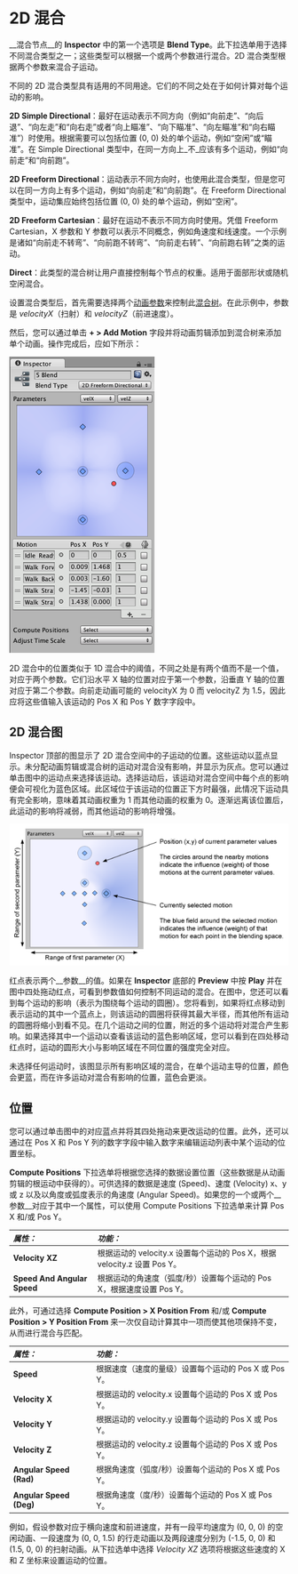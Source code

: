 2D 混合
===========


__混合节点__的 __Inspector__ 中的第一个选项是 __Blend Type__。此下拉选单用于选择不同混合类型之一；这些类型可以根据一个或两个参数进行混合。2D 混合类型根据两个参数来混合子运动。

不同的 2D 混合类型具有适用的不同用途。它们的不同之处在于如何计算对每个运动的影响。

__2D Simple Directional__：最好在运动表示不同方向（例如“向前走”、“向后退”、“向左走”和“向右走”或者“向上瞄准”、“向下瞄准”、“向左瞄准”和“向右瞄准”）时使用。根据需要可以包括位置 (0, 0) 处的单个运动，例如“空闲”或“瞄准”。在 Simple Directional 类型中，在同一方向上_不_应该有多个运动，例如“向前走”和“向前跑”。

__2D Freeform Directional__：运动表示不同方向时，也使用此混合类型，但是您可以在同一方向上有多个运动，例如“向前走”和“向前跑”。在 Freeform Directional 类型中，运动集应始终包括位置 (0, 0) 处的单个运动，例如“空闲”。

__2D Freeform Cartesian__：最好在运动不表示不同方向时使用。凭借 Freeform Cartesian，X 参数和 Y 参数可以表示不同概念，例如角速度和线速度。一个示例是诸如“向前走不转弯”、“向前跑不转弯”、“向前走右转”、“向前跑右转”之类的运动。

__Direct__：此类型的混合树让用户直接控制每个节点的权重。适用于面部形状或随机空闲混合。

设置混合类型后，首先需要选择两个[动画参数](AnimationParameters.html)来控制此[混合树](class-BlendTree.html)。在此示例中，参数是 _velocityX_（扫射）和 _velocityZ_（前进速度）。

然后，您可以通过单击 __+ &gt; Add Motion__ 字段并将动画剪辑添加到混合树来添加单个动画。操作完成后，应如下所示：


![具有五个动画剪辑的一个 2D 混合节点。](../uploads/Main/MecanimBlendTree2D.png)

2D 混合中的位置类似于 1D 混合中的阈值，不同之处是有两个值而不是一个值，对应于两个参数。它们沿水平 X 轴的位置对应于第一个参数，沿垂直 Y 轴的位置对应于第二个参数。向前走动画可能的 velocityX 为 0 而 velocityZ 为 1.5，因此应将这些值输入该运动的 Pos X 和 Pos Y 数字字段中。


2D 混合图
-----------------------


Inspector 顶部的图显示了 2D 混合空间中的子运动的位置。这些运动以蓝点显示。未分配动画剪辑或混合树的运动对混合没有影响，并显示为灰点。您可以通过单击图中的运动点来选择该运动。选择运动后，该运动对混合空间中每个点的影响便会可视化为蓝色区域。此区域位于该运动的位置正下方时最强，此情况下运动具有完全影响，意味着其动画权重为 1 而其他动画的权重为 0。逐渐远离该位置后，此运动的影响将减弱，而其他运动的影响将增强。


![混合节点 Inspector 顶部的图显示了子运动在参数值范围内的权重。](../uploads/Main/MecanimBlendTree2DDiagram.png)

<!-- image source MecanimBlendTree2DDiagram.psd --> 

红点表示两个__参数__的值。如果在 __Inspector__ 底部的 __Preview__ 中按 __Play__ 并在图中四处拖动红点，可看到参数值如何控制不同运动的混合。在图中，您还可以看到每个运动的影响（表示为围绕每个运动的圆圈）。您将看到，如果将红点移动到表示运动的其中一个蓝点上，则该运动的圆圈将获得其最大半径，而其他所有运动的圆圈将缩小到看不见。在几个运动之间的位置，附近的多个运动将对混合产生影响。如果选择其中一个运动以查看该运动的蓝色影响区域，您可以看到在四处移动红点时，运动的圆形大小与影响区域在不同位置的强度完全对应。

未选择任何运动时，该图显示所有影响区域的混合，在单个运动主导的位置，颜色会更蓝，而在许多运动对混合有影响的位置，蓝色会更淡。


位置
---------


您可以通过单击图中的对应蓝点并将其四处拖动来更改运动的位置。此外，还可以通过在 Pos X 和 Pos Y 列的数字字段中输入数字来编辑运动列表中某个运动的位置坐标。

__Compute Positions__ 下拉选单将根据您选择的数据设置位置（这些数据是从动画剪辑的根运动中获得的）。可供选择的数据是速度 (Speed)、速度 (Velocity) x、y 或 z 以及以角度或弧度表示的角速度 (Angular Speed)。如果您的一个或两个__参数__对应于其中一个属性，可以使用 Compute Positions 下拉选单来计算 Pos X 和/或 Pos Y。


|**_属性：_** |**_功能：_** |
|:---|:---|
|__Velocity XZ__ |根据运动的 velocity.x 设置每个运动的 Pos X，根据 velocity.z 设置 Pos Y。|
|__Speed And Angular Speed__ |根据运动的角速度（弧度/秒）设置每个运动的 Pos X，根据速度设置 Pos Y。|

此外，可通过选择 __Compute Position &gt; X Position From__ 和/或 __Compute Position &gt; Y Position From__ 来一次仅自动计算其中一项而使其他项保持不变，从而进行混合与匹配。


|**_属性：_** |**_功能：_** |
|:---|:---|
|__Speed__ |根据速度（速度的量级）设置每个运动的 Pos X 或 Pos Y。|
|__Velocity X__ |根据运动的 velocity.x 设置每个运动的 Pos X 或 Pos Y。|
|__Velocity Y__ |根据运动的 velocity.y 设置每个运动的 Pos X 或 Pos Y。|
|__Velocity Z__ |根据运动的 velocity.z 设置每个运动的 Pos X 或 Pos Y。|
|__Angular Speed (Rad)__ |根据角速度（弧度/秒）设置每个运动的 Pos X 或 Pos Y。|
|__Angular Speed (Deg)__ |根据角速度（度/秒）设置每个运动的 Pos X 或 Pos Y。|

例如，假设参数对应于横向速度和前进速度，并有一段平均速度为 (0, 0, 0) 的空闲动画、一段速度为 (0, 0, 1.5) 的行走动画以及两段速度分别为 (-1.5, 0, 0) 和 (1.5, 0, 0) 的扫射动画。从下拉选单中选择 _Velocity XZ_ 选项将根据这些速度的 X 和 Z 坐标来设置运动的位置。
